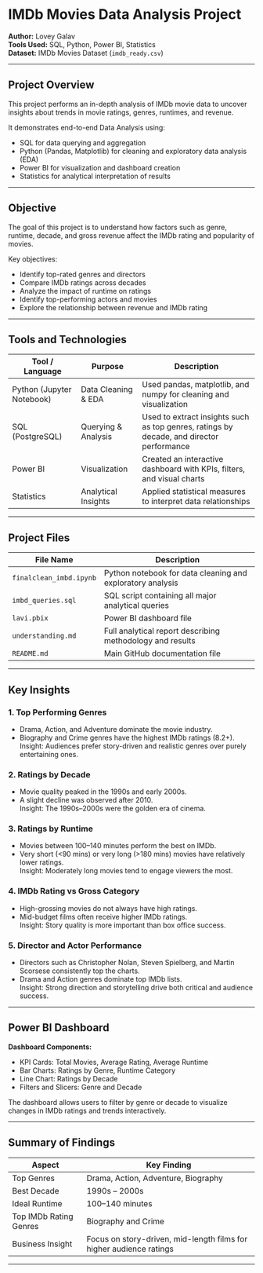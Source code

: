 # IMDb Movies Data Analysis Project

**Author:** Lovey Galav  
**Tools Used:** SQL, Python, Power BI, Statistics  
**Dataset:** IMDb Movies Dataset (`imdb_ready.csv`)

---

## Project Overview

This project performs an in-depth analysis of IMDb movie data to uncover insights about trends in movie ratings, genres, runtimes, and revenue.

It demonstrates end-to-end Data Analysis using:
- SQL for data querying and aggregation  
- Python (Pandas, Matplotlib) for cleaning and exploratory data analysis (EDA)  
- Power BI for visualization and dashboard creation  
- Statistics for analytical interpretation of results  

---

## Objective

The goal of this project is to understand how factors such as genre, runtime, decade, and gross revenue affect the IMDb rating and popularity of movies.

Key objectives:
- Identify top-rated genres and directors  
- Compare IMDb ratings across decades  
- Analyze the impact of runtime on ratings  
- Identify top-performing actors and movies  
- Explore the relationship between revenue and IMDb rating  

---

## Tools and Technologies

| Tool / Language | Purpose | Description |
|------------------|----------|-------------|
| Python (Jupyter Notebook) | Data Cleaning & EDA | Used pandas, matplotlib, and numpy for cleaning and visualization |
| SQL (PostgreSQL) | Querying & Analysis | Used to extract insights such as top genres, ratings by decade, and director performance |
| Power BI | Visualization | Created an interactive dashboard with KPIs, filters, and visual charts |
| Statistics | Analytical Insights | Applied statistical measures to interpret data relationships |

---

## Project Files

| File Name | Description |
|------------|-------------|
| `finalclean_imbd.ipynb` | Python notebook for data cleaning and exploratory analysis |
| `imbd_queries.sql` | SQL script containing all major analytical queries |
| `lavi.pbix` | Power BI dashboard file |
| `understanding.md` | Full analytical report describing methodology and results |
| `README.md` | Main GitHub documentation file |

---

## Key Insights

### 1. Top Performing Genres
- Drama, Action, and Adventure dominate the movie industry.  
- Biography and Crime genres have the highest IMDb ratings (8.2+).  
Insight: Audiences prefer story-driven and realistic genres over purely entertaining ones.

### 2. Ratings by Decade
- Movie quality peaked in the 1990s and early 2000s.  
- A slight decline was observed after 2010.  
Insight: The 1990s–2000s were the golden era of cinema.

### 3. Ratings by Runtime
- Movies between 100–140 minutes perform the best on IMDb.  
- Very short (<90 mins) or very long (>180 mins) movies have relatively lower ratings.  
Insight: Moderately long movies tend to engage viewers the most.

### 4. IMDb Rating vs Gross Category
- High-grossing movies do not always have high ratings.  
- Mid-budget films often receive higher IMDb ratings.  
Insight: Story quality is more important than box office success.

### 5. Director and Actor Performance
- Directors such as Christopher Nolan, Steven Spielberg, and Martin Scorsese consistently top the charts.  
- Drama and Action genres dominate top IMDb lists.  
Insight: Strong direction and storytelling drive both critical and audience success.

---

## Power BI Dashboard

**Dashboard Components:**
- KPI Cards: Total Movies, Average Rating, Average Runtime  
- Bar Charts: Ratings by Genre, Runtime Category  
- Line Chart: Ratings by Decade  
- Filters and Slicers: Genre and Decade  

The dashboard allows users to filter by genre or decade to visualize changes in IMDb ratings and trends interactively.

---

## Summary of Findings

| Aspect | Key Finding |
|--------|--------------|
| Top Genres | Drama, Action, Adventure, Biography |
| Best Decade | 1990s – 2000s |
| Ideal Runtime | 100–140 minutes |
| Top IMDb Rating Genres | Biography and Crime |
| Business Insight | Focus on story-driven, mid-length films for higher audience ratings |

---
